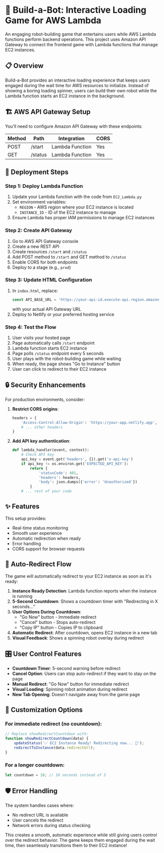 # 🤖 Build-a-Bot: Interactive Loading Game for AWS Lambda

An engaging robot-building game that entertains users while AWS Lambda functions perform backend operations. This project uses Amazon API Gateway to connect the frontend game with Lambda functions that manage EC2 instances.

## 📋 Overview

Build-a-Bot provides an interactive loading experience that keeps users engaged during the wait time for AWS resources to initialize. Instead of showing a boring loading spinner, users can build their own robot while the Lambda function starts an EC2 instance in the background.

## 🏗️ AWS API Gateway Setup

You'll need to configure Amazon API Gateway with these endpoints:

| Method | Path     | Integration     | CORS  |
|--------|----------|----------------|-------|
| POST   | /start   | Lambda Function | Yes   |
| GET    | /status  | Lambda Function | Yes   |

## 🚀 Deployment Steps

### Step 1: Deploy Lambda Function

1. Update your Lambda function with the code from `EC2_Lambda.py`
2. Set environment variables:
   - `REGION` - AWS region where your EC2 instance is located
   - `INSTANCE_ID` - ID of the EC2 instance to manage
3. Ensure Lambda has proper IAM permissions to manage EC2 instances

### Step 2: Create API Gateway

1. Go to AWS API Gateway console
2. Create a new REST API
3. Create resources `/start` and `/status`
4. Add POST method to `/start` and GET method to `/status`
5. Enable CORS for both endpoints
6. Deploy to a stage (e.g., `prod`)

### Step 3: Update HTML Configuration

1. In `index.html`, replace:
   ```javascript
   const API_BASE_URL = 'https://your-api-id.execute-api.region.amazonaws.com/prod';
   ```
   with your actual API Gateway URL
2. Deploy to Netlify or your preferred hosting service

### Step 4: Test the Flow

1. User visits your hosted page
2. Page automatically calls `/start` endpoint
3. Lambda function starts EC2 instance
4. Page polls `/status` endpoint every 5 seconds
5. User plays with the robot-building game while waiting
6. When ready, the page shows "Go to Instance" button
7. User can click to redirect to their EC2 instance

## 🔒 Security Enhancements

For production environments, consider:

1. **Restrict CORS origins**:
   ```python
   headers = {
       'Access-Control-Allow-Origin': 'https://your-app.netlify.app',  # Specific domain
       # ... other headers
   }
   ```

2. **Add API key authentication**:
   ```python
   def lambda_handler(event, context):
       # Check API key
       api_key = event.get('headers', {}).get('x-api-key')
       if api_key != os.environ.get('EXPECTED_API_KEY'):
           return {
               'statusCode': 401,
               'headers': headers,
               'body': json.dumps({'error': 'Unauthorized'})
           }
       # ... rest of your code
   ```

## ✨ Features

This setup provides:
- Real-time status monitoring
- Smooth user experience
- Automatic redirection when ready
- Error handling
- CORS support for browser requests

## 🚀 Auto-Redirect Flow

The game will automatically redirect to your EC2 instance as soon as it's ready:

1. **Instance Ready Detection**: Lambda function reports when the instance is running
2. **5-Second Countdown**: Shows a countdown timer with "Redirecting in X seconds..."
3. **User Options During Countdown**:
   - "Go Now" button - Immediate redirect
   - "Cancel" button - Stops auto-redirect
   - "Copy IP" button - Copies IP to clipboard
4. **Automatic Redirect**: After countdown, opens EC2 instance in a new tab
5. **Visual Feedback**: Shows a spinning robot overlay during redirect

## 🎛️ User Control Features

- **Countdown Timer**: 5-second warning before redirect
- **Cancel Option**: Users can stop auto-redirect if they want to stay on the page
- **Manual Redirect**: "Go Now" button for immediate redirect
- **Visual Loading**: Spinning robot animation during redirect
- **New Tab Opening**: Doesn't navigate away from the game page

## 🔧 Customization Options

### For immediate redirect (no countdown):
```javascript
// Replace showRedirectCountdown with:
function showRedirectCountdown(data) {
    updateStatus('✅ EC2 Instance Ready! Redirecting now... 🚀');
    redirectToInstance(data.redirectUrl);
}
```

### For a longer countdown:
```javascript
let countdown = 10; // 10 seconds instead of 5
```

## 🛡️ Error Handling

The system handles cases where:
- No redirect URL is available
- User cancels the redirect
- Network errors during status checking

This creates a smooth, automatic experience while still giving users control over the redirect behavior. The game keeps them engaged during the wait time, then seamlessly transitions them to their EC2 instance!